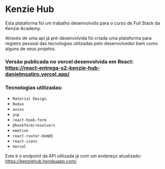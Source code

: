 # Kenzie Hub

Esta plataforma foi um trabalho desenvolvido para o curso de Full Stack da Kenzie Academy.

Através de uma api já pré-desenvolvida foi criada uma plataforma para registro pessoal das tecnologias utilizadas pelo desenvolvedor
bem como alguns de seus projetos.

### Versão publicada no vercel desenvolvida em **React**: https://react-entrega-s2-kenzie-hub-danielmsatiro.vercel.app/

### Tecnologias utilizadas:
- `Material Design`.
- `Redux`
- `axios`
- `yup`
- `react-hook-form`
- `@hookform/resolvers`
- `emotion`
- `react-router-dom@5`
- `react-icons`
- `Vercel`

Este é o endpoint da API utilizada já com um endereço atualizado: https://kenziehub.herokuapp.com/
